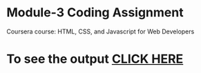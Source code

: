 # Module-3 Coding Assignment

Coursera course: HTML, CSS, and Javascript for Web Developers

# To see the output [CLICK HERE](https://yashjain2309.github.io/coursera-test/Module-3-assignment/index.html)
